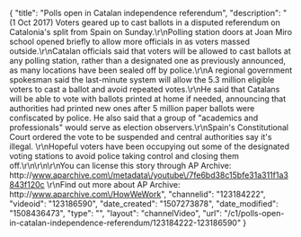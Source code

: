 {
    "title": "Polls open in Catalan independence referendum",
    "description": "(1 Oct 2017) Voters geared up to cast ballots in a disputed referendum on Catalonia's split from Spain on Sunday.\r\nPolling station doors at Joan Miro school opened briefly to allow more officials in as voters massed outside.\r\nCatalan officials said that voters will be allowed to cast ballots at any polling station, rather than a designated one as previously announced, as many locations have been sealed off by police.\r\nA regional government spokesman said the last-minute system will allow the 5.3 million eligible voters to cast a ballot and avoid repeated votes.\r\nHe said that Catalans will be able to vote with ballots printed at home if needed, announcing that authorities had printed new ones after 5 million paper ballots were confiscated by police. He also said that a group of \"academics and professionals\" would serve as election observers.\r\nSpain's Constitutional Court ordered the vote to be suspended and central authorities say it's illegal. \r\nHopeful voters have been occupying out some of the designated voting stations to avoid police taking control and closing them off.\r\n\r\n\r\nYou can license this story through AP Archive: http:\/\/www.aparchive.com\/metadata\/youtube\/7fe6bd38c15bfe31a311f1a3843f120c \r\nFind out more about AP Archive: http:\/\/www.aparchive.com\/HowWeWork",
    "channelid": "123184222",
    "videoid": "123186590",
    "date_created": "1507273878",
    "date_modified": "1508436473",
    "type": "",
    "layout": "channelVideo",
    "url": "\/c1\/polls-open-in-catalan-independence-referendum\/123184222-123186590"
}